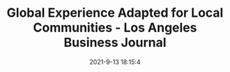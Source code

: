 ---
"title": "Global Experience Adapted for Local Communities - Los Angeles Business Journal"
"date": "2021-9-13 18:15:4"
"feed_name": "GOOGLENEWSCONSTRUCTION"
"feed_website": "https://news.google.com/search?q=construction%2Bincident&hl=en-US&gl=US&ceid=US:en"
"feed_rss": "https://news.google.com/rss/search?q=construction%2Bincident&hl=en-US&gl=US&ceid=US:en"
"link": "https://labusinessjournal.com/news/2021/sep/13/global-experience-adapted-local-communities/"
"file": "_posts/2021-1-1-a9c76e2bd8dcbdd0daed8668262b8208551c94a0.md"
"accident": "0"
"drilling": "0"
"dead": "0"
"injured": "0"
---